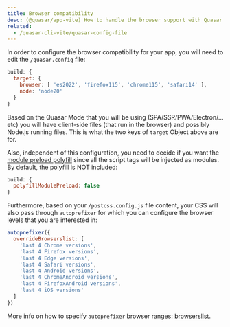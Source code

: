```yaml
---
title: Browser compatibility
desc: (@quasar/app-vite) How to handle the browser support with Quasar CLI.
related:
  - /quasar-cli-vite/quasar-config-file
---
```


In order to configure the browser compatibility for your app, you will need to edit the `/quasar.config` file:

```js /quasar.config file
build: {
  target: {
    browser: [ 'es2022', 'firefox115', 'chrome115', 'safari14' ],
    node: 'node20'
  }
}
```

Based on the Quasar Mode that you will be using (SPA/SSR/PWA/Electron/... etc) you will have client-side files (that run in the browser) and possibly Node.js running files. This is what the two keys of `target` Object above are for.

Also, independent of this configuration, you need to decide if you want the [module preload polyfill](https://guybedford.com/es-module-preloading-integrity#modulepreload-polyfill) since all the script tags will be injected as modules. By default, the polyfill is NOT included:

```js /quasar.config file
build: {
  polyfillModulePreload: false
}
```

Furthermore, based on your `/postcss.config.js` file content, your CSS will also pass through `autoprefixer` for which you can configure the browser levels that you are interested in:

```js /postcss.config.js
autoprefixer({
  overrideBrowserslist: [
    'last 4 Chrome versions',
    'last 4 Firefox versions',
    'last 4 Edge versions',
    'last 4 Safari versions',
    'last 4 Android versions',
    'last 4 ChromeAndroid versions',
    'last 4 FirefoxAndroid versions',
    'last 4 iOS versions'
  ]
})
```

More info on how to specify `autoprefixer` browser ranges: [browserslist](https://github.com/browserslist/browserslist).
